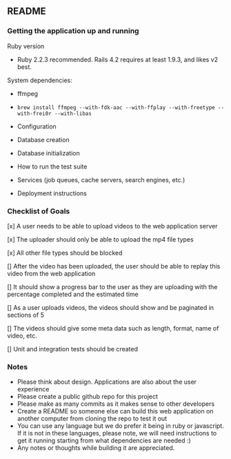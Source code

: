 ## README

### Getting the application up and running

Ruby version 
* Ruby 2.2.3 recommended. Rails 4.2 requires at least 1.9.3, and likes v2 best.

System dependencies:
* ffmpeg
* `brew install ffmpeg --with-fdk-aac --with-ffplay --with-freetype --with-frei0r --with-libas`

* Configuration
* Database creation
* Database initialization
* How to run the test suite
* Services (job queues, cache servers, search engines, etc.)
* Deployment instructions


### Checklist of Goals

[x] A user needs to be able to upload videos to the web application server

[x] The uploader should only be able to upload the mp4 file types

[x] All other file types should be blocked

[] After the video has been uploaded, the user should be able to replay this 
video from the web application

[] It should show a progress bar to the user as they are uploading with the 
percentage completed and the estimated time

[] As a user uploads videos, the videos should show and be paginated in 
sections of 5

[] The videos should give some meta data such as length, format, name of 
video, etc.

[] Unit and integration tests should be created


### Notes

* Please think about design. Applications are also about the user experience
* Please create a public github repo for this project
* Please make as many commits as it makes sense to other developers
* Create a README so someone else can build this web application on another computer from cloning the repo to test it out
* You can use any language but we do prefer it being in ruby or javascript. If it is not in these languages, please note, we will need instructions to get it running starting from what dependencies are needed :)
* Any notes or thoughts while building it are appreciated.
